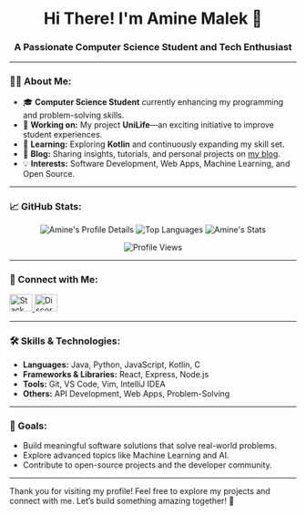 <div align="center">
  <h1>Hi There! I'm Amine Malek 👋</h1>
  <h3>A Passionate Computer Science Student and Tech Enthusiast</h3>
</div>

---

### 👨‍💻 About Me:

- 🎓 **Computer Science Student** currently enhancing my programming and problem-solving skills.
- 🔭 **Working on:** My project **UniLife**—an exciting initiative to improve student experiences.
- 🌱 **Learning:** Exploring **Kotlin** and continuously expanding my skill set.
- 📝 **Blog:** Sharing insights, tutorials, and personal projects on [my blog](https://Unknownkratos.github.io/).
- 💡 **Interests:** Software Development, Web Apps, Machine Learning, and Open Source.

---

### 📈 GitHub Stats:

<div align="center">
  <img src="http://github-profile-summary-cards.vercel.app/api/cards/profile-details?username=Unknownkratos&theme=github" alt="Amine's Profile Details" />
  <img src="http://github-profile-summary-cards.vercel.app/api/cards/repos-per-language?username=Unknownkratos&theme=github" alt="Top Languages" />
  <img src="http://github-profile-summary-cards.vercel.app/api/cards/stats?username=Unknownkratos&theme=default" alt="Amine's Stats" />
</div>

<p align="center">
  <img src="https://komarev.com/ghpvc/?username=Unknownkratos&label=Profile%20Views&color=0e75b6&style=flat" alt="Profile Views" />
</p>

---

### 🤝 Connect with Me:

<p align="left">
  <a href="https://stackoverflow.com/users/22089111/unknownkratos" target="_blank">
    <img src="https://raw.githubusercontent.com/rahuldkjain/github-profile-readme-generator/master/src/images/icons/Social/stack-overflow.svg" alt="Stack Overflow" height="30" width="40" />
  </a>
  <a href="https://discord.gg/unknownkratos" target="_blank">
    <img src="https://raw.githubusercontent.com/rahuldkjain/github-profile-readme-generator/master/src/images/icons/Social/discord.svg" alt="Discord" height="30" width="40" />
  </a>
</p>

---

### 🛠️ Skills & Technologies:

- **Languages:** Java, Python, JavaScript, Kotlin, C
- **Frameworks & Libraries:** React, Express, Node.js
- **Tools:** Git, VS Code, Vim, IntelliJ IDEA
- **Others:** API Development, Web Apps, Problem-Solving

---

### 🎯 Goals:

- Build meaningful software solutions that solve real-world problems.
- Explore advanced topics like Machine Learning and AI.
- Contribute to open-source projects and the developer community.

---

Thank you for visiting my profile! Feel free to explore my projects and connect with me. Let’s build something amazing together! 🚀
